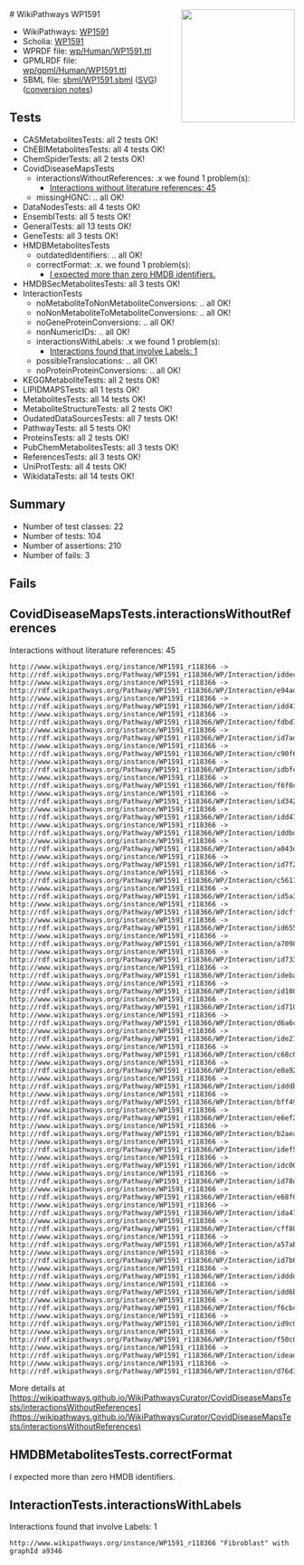 <img style="float: right; width: 200px" src="../logo.png" />
# WikiPathways WP1591

* WikiPathways: [WP1591](https://identifiers.org/wikipathways:WP1591)
* Scholia: [WP1591](https://scholia.toolforge.org/wikipathways/WP1591)
* WPRDF file: [wp/Human/WP1591.ttl](../wp/Human/WP1591.ttl)
* GPMLRDF file: [wp/gpml/Human/WP1591.ttl](../wp/gpml/Human/WP1591.ttl)
* SBML file: [sbml/WP1591.sbml](../sbml/WP1591.sbml) ([SVG](../sbml/WP1591.svg)) ([conversion notes](../sbml/WP1591.txt))

## Tests
* CASMetabolitesTests: all 2 tests OK!
* ChEBIMetabolitesTests: all 4 tests OK!
* ChemSpiderTests: all 2 tests OK!
* CovidDiseaseMapsTests
    * interactionsWithoutReferences: .x we found 1 problem(s):
        * [Interactions without literature references: 45](#9701cd43)
    * missingHGNC: .. all OK!
* DataNodesTests: all 4 tests OK!
* EnsemblTests: all 5 tests OK!
* GeneralTests: all 13 tests OK!
* GeneTests: all 3 tests OK!
* HMDBMetabolitesTests
    * outdatedIdentifiers: .. all OK!
    * correctFormat: .x. we found 1 problem(s):
        * [I expected more than zero HMDB identifiers.](#ad154c1e)
* HMDBSecMetabolitesTests: all 3 tests OK!
* InteractionTests
    * noMetaboliteToNonMetaboliteConversions: .. all OK!
    * noNonMetaboliteToMetaboliteConversions: .. all OK!
    * noGeneProteinConversions: .. all OK!
    * nonNumericIDs: .. all OK!
    * interactionsWithLabels: .x we found 1 problem(s):
        * [Interactions found that involve Labels: 1](#630d2678)
    * possibleTranslocations: .. all OK!
    * noProteinProteinConversions: .. all OK!
* KEGGMetaboliteTests: all 2 tests OK!
* LIPIDMAPSTests: all 1 tests OK!
* MetabolitesTests: all 14 tests OK!
* MetaboliteStructureTests: all 2 tests OK!
* OudatedDataSourcesTests: all 7 tests OK!
* PathwayTests: all 5 tests OK!
* ProteinsTests: all 2 tests OK!
* PubChemMetabolitesTests: all 3 tests OK!
* ReferencesTests: all 3 tests OK!
* UniProtTests: all 4 tests OK!
* WikidataTests: all 14 tests OK!


## Summary

* Number of test classes: 22
* Number of tests: 104
* Number of assertions: 210
* Number of fails: 3

## Fails

<a name="9701cd43" />

## CovidDiseaseMapsTests.interactionsWithoutReferences

Interactions without literature references: 45
```
http://www.wikipathways.org/instance/WP1591_r118366 -> http://rdf.wikipathways.org/Pathway/WP1591_r118366/WP/Interaction/iddec9ee26
http://www.wikipathways.org/instance/WP1591_r118366 -> http://rdf.wikipathways.org/Pathway/WP1591_r118366/WP/Interaction/e94ad
http://www.wikipathways.org/instance/WP1591_r118366 -> http://rdf.wikipathways.org/Pathway/WP1591_r118366/WP/Interaction/idd4119ea4
http://www.wikipathways.org/instance/WP1591_r118366 -> http://rdf.wikipathways.org/Pathway/WP1591_r118366/WP/Interaction/fdbd7
http://www.wikipathways.org/instance/WP1591_r118366 -> http://rdf.wikipathways.org/Pathway/WP1591_r118366/WP/Interaction/id7ade4abe
http://www.wikipathways.org/instance/WP1591_r118366 -> http://rdf.wikipathways.org/Pathway/WP1591_r118366/WP/Interaction/c90f6
http://www.wikipathways.org/instance/WP1591_r118366 -> http://rdf.wikipathways.org/Pathway/WP1591_r118366/WP/Interaction/idbfc5c96a
http://www.wikipathways.org/instance/WP1591_r118366 -> http://rdf.wikipathways.org/Pathway/WP1591_r118366/WP/Interaction/f6f0c
http://www.wikipathways.org/instance/WP1591_r118366 -> http://rdf.wikipathways.org/Pathway/WP1591_r118366/WP/Interaction/id342ecf7c
http://www.wikipathways.org/instance/WP1591_r118366 -> http://rdf.wikipathways.org/Pathway/WP1591_r118366/WP/Interaction/idd47a2a4a
http://www.wikipathways.org/instance/WP1591_r118366 -> http://rdf.wikipathways.org/Pathway/WP1591_r118366/WP/Interaction/iddbd06129
http://www.wikipathways.org/instance/WP1591_r118366 -> http://rdf.wikipathways.org/Pathway/WP1591_r118366/WP/Interaction/a043d
http://www.wikipathways.org/instance/WP1591_r118366 -> http://rdf.wikipathways.org/Pathway/WP1591_r118366/WP/Interaction/id7f29fdf4
http://www.wikipathways.org/instance/WP1591_r118366 -> http://rdf.wikipathways.org/Pathway/WP1591_r118366/WP/Interaction/c5617
http://www.wikipathways.org/instance/WP1591_r118366 -> http://rdf.wikipathways.org/Pathway/WP1591_r118366/WP/Interaction/id5a30d688
http://www.wikipathways.org/instance/WP1591_r118366 -> http://rdf.wikipathways.org/Pathway/WP1591_r118366/WP/Interaction/idcff71729
http://www.wikipathways.org/instance/WP1591_r118366 -> http://rdf.wikipathways.org/Pathway/WP1591_r118366/WP/Interaction/id65553ec5
http://www.wikipathways.org/instance/WP1591_r118366 -> http://rdf.wikipathways.org/Pathway/WP1591_r118366/WP/Interaction/a7098
http://www.wikipathways.org/instance/WP1591_r118366 -> http://rdf.wikipathways.org/Pathway/WP1591_r118366/WP/Interaction/id7333093c
http://www.wikipathways.org/instance/WP1591_r118366 -> http://rdf.wikipathways.org/Pathway/WP1591_r118366/WP/Interaction/ideba7867b
http://www.wikipathways.org/instance/WP1591_r118366 -> http://rdf.wikipathways.org/Pathway/WP1591_r118366/WP/Interaction/id1083d9aa
http://www.wikipathways.org/instance/WP1591_r118366 -> http://rdf.wikipathways.org/Pathway/WP1591_r118366/WP/Interaction/id71015447
http://www.wikipathways.org/instance/WP1591_r118366 -> http://rdf.wikipathways.org/Pathway/WP1591_r118366/WP/Interaction/d6a6c
http://www.wikipathways.org/instance/WP1591_r118366 -> http://rdf.wikipathways.org/Pathway/WP1591_r118366/WP/Interaction/ide21e151f
http://www.wikipathways.org/instance/WP1591_r118366 -> http://rdf.wikipathways.org/Pathway/WP1591_r118366/WP/Interaction/c68c0
http://www.wikipathways.org/instance/WP1591_r118366 -> http://rdf.wikipathways.org/Pathway/WP1591_r118366/WP/Interaction/e0a92
http://www.wikipathways.org/instance/WP1591_r118366 -> http://rdf.wikipathways.org/Pathway/WP1591_r118366/WP/Interaction/idddb62001
http://www.wikipathways.org/instance/WP1591_r118366 -> http://rdf.wikipathways.org/Pathway/WP1591_r118366/WP/Interaction/bff49
http://www.wikipathways.org/instance/WP1591_r118366 -> http://rdf.wikipathways.org/Pathway/WP1591_r118366/WP/Interaction/e6ef2
http://www.wikipathways.org/instance/WP1591_r118366 -> http://rdf.wikipathways.org/Pathway/WP1591_r118366/WP/Interaction/b2aea
http://www.wikipathways.org/instance/WP1591_r118366 -> http://rdf.wikipathways.org/Pathway/WP1591_r118366/WP/Interaction/idef59ebbc
http://www.wikipathways.org/instance/WP1591_r118366 -> http://rdf.wikipathways.org/Pathway/WP1591_r118366/WP/Interaction/idc00dc16d
http://www.wikipathways.org/instance/WP1591_r118366 -> http://rdf.wikipathways.org/Pathway/WP1591_r118366/WP/Interaction/id78d3bad9
http://www.wikipathways.org/instance/WP1591_r118366 -> http://rdf.wikipathways.org/Pathway/WP1591_r118366/WP/Interaction/e68f6
http://www.wikipathways.org/instance/WP1591_r118366 -> http://rdf.wikipathways.org/Pathway/WP1591_r118366/WP/Interaction/ida4729837
http://www.wikipathways.org/instance/WP1591_r118366 -> http://rdf.wikipathways.org/Pathway/WP1591_r118366/WP/Interaction/cff80
http://www.wikipathways.org/instance/WP1591_r118366 -> http://rdf.wikipathways.org/Pathway/WP1591_r118366/WP/Interaction/a57ab
http://www.wikipathways.org/instance/WP1591_r118366 -> http://rdf.wikipathways.org/Pathway/WP1591_r118366/WP/Interaction/id7b65c87f
http://www.wikipathways.org/instance/WP1591_r118366 -> http://rdf.wikipathways.org/Pathway/WP1591_r118366/WP/Interaction/idddd4b8c0
http://www.wikipathways.org/instance/WP1591_r118366 -> http://rdf.wikipathways.org/Pathway/WP1591_r118366/WP/Interaction/idd6bff2b
http://www.wikipathways.org/instance/WP1591_r118366 -> http://rdf.wikipathways.org/Pathway/WP1591_r118366/WP/Interaction/f6cbc
http://www.wikipathways.org/instance/WP1591_r118366 -> http://rdf.wikipathways.org/Pathway/WP1591_r118366/WP/Interaction/id9c0ef9a8
http://www.wikipathways.org/instance/WP1591_r118366 -> http://rdf.wikipathways.org/Pathway/WP1591_r118366/WP/Interaction/f50c0
http://www.wikipathways.org/instance/WP1591_r118366 -> http://rdf.wikipathways.org/Pathway/WP1591_r118366/WP/Interaction/idead8c040
http://www.wikipathways.org/instance/WP1591_r118366 -> http://rdf.wikipathways.org/Pathway/WP1591_r118366/WP/Interaction/d76d1
```

More details at [https://wikipathways.github.io/WikiPathwaysCurator/CovidDiseaseMapsTests/interactionsWithoutReferences](https://wikipathways.github.io/WikiPathwaysCurator/CovidDiseaseMapsTests/interactionsWithoutReferences)

<a name="ad154c1e" />

## HMDBMetabolitesTests.correctFormat

I expected more than zero HMDB identifiers.
<a name="630d2678" />

## InteractionTests.interactionsWithLabels

Interactions found that involve Labels: 1
```
http://www.wikipathways.org/instance/WP1591_r118366 "Fibroblast" with graphId a9346
```

